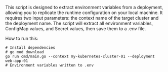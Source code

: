 This script is designed to extract environment variables from a deployment, 
allowing you to replicate the runtime configuration on your local machine. 
It requires two input parameters: the context name of the target cluster and the deployment name.
The script will extract all environment variables, ConfigMap values, and Secret values, 
then save them to a .env file.

How to run this:
```shell
# Install dependencies 
# go mod download
go run cmd/main.go --context my-kubernetes-cluster-01 --deployment web-app-01
# Environment variables written to .env
```